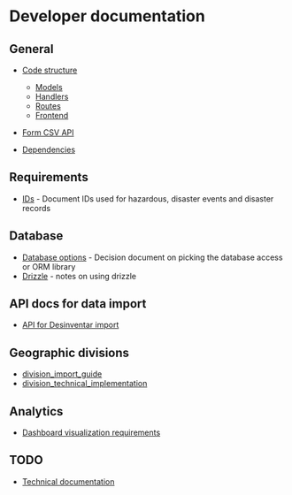 # Developer documentation

## General
- [Code structure](code-structure.md)
	- [Models](models.md)
	- [Handlers](handlers.md)
	- [Routes](routes.md)
	- [Frontend](frontend.md)
- [Form CSV API](form-csv-api.md)

- [Dependencies](dependencies.md)

## Requirements
- [IDs](ids.md) - Document IDs used for hazardous, disaster events and disaster records

## Database
- [Database options](database-options.md) - Decision document on picking the database access or ORM library
- [Drizzle](drizzle.md) - notes on using drizzle

## API docs for data import
- [API for Desinventar import](api-for-desinventar-import.md)
## Geographic divisions
- [division_import_guide](division_import_guide)
- [division_technical_implementation](division_technical_implementation)
## Analytics
- [Dashboard visualization requirements](Dashboard_Visualization_Requirements.md)
## TODO
- [Technical documentation](technical-documentation.md)

